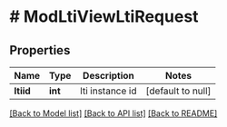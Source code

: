 # # ModLtiViewLtiRequest

## Properties

Name | Type | Description | Notes
------------ | ------------- | ------------- | -------------
**ltiid** | **int** | lti instance id | [default to null]

[[Back to Model list]](../../README.md#models) [[Back to API list]](../../README.md#endpoints) [[Back to README]](../../README.md)
